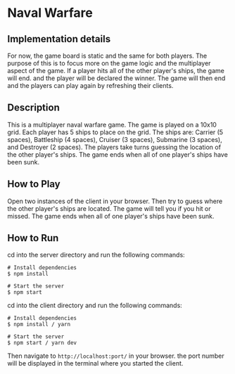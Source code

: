 # Naval Warfare

## Implementation details

For now, the game board is static and the same for both players. The purpose of this is to focus more on the game logic and the multiplayer aspect of the game. If a player hits all of the other player's ships, the game will end. and the player will be declared the winner. The game will then end and the players can play again by refreshing their clients.

## Description

This is a multiplayer naval warfare game. The game is played on a 10x10 grid. Each player has 5 ships to place on the grid. The ships are: Carrier (5 spaces), Battleship (4 spaces), Cruiser (3 spaces), Submarine (3 spaces), and Destroyer (2 spaces). The players take turns guessing the location of the other player's ships. The game ends when all of one player's ships have been sunk.

## How to Play

Open two instances of the client in your browser. Then try to guess where the other
player's ships are located. The game will tell you if you hit or missed. The game ends when all of one player's ships have been sunk.

## How to Run

cd into the server directory and run the following commands:

```
# Install dependencies
$ npm install

# Start the server
$ npm start
```

cd into the client directory and run the following commands:

```
# Install dependencies
$ npm install / yarn

# Start the server
$ npm start / yarn dev
```

Then navigate to `http://localhost:port/` in your browser.
the port number will be displayed in the terminal where you started the client.
